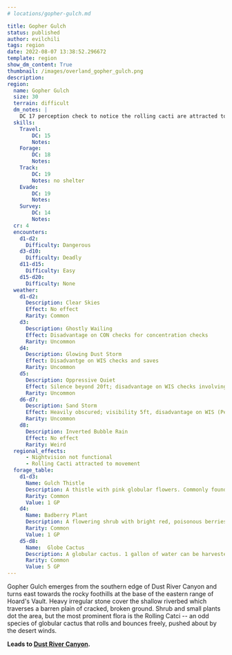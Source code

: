 ```yaml
---
# locations/gopher-gulch.md

title: Gopher Gulch
status: published
author: evilchili
tags: region
date: 2022-08-07 13:38:52.296672
template: region
show_dm_content: True
thumbnail: /images/overland_gopher_gulch.png
description:
region:
  name: Gopher Gulch
  size: 30
  terrain: difficult
  dm_notes: |
    DC 17 perception check to notice the rolling cacti are attracted to the party. 
  skills:
    Travel:
        DC: 15
        Notes:
    Forage:
        DC: 18
        Notes:
    Track:
        DC: 19
        Notes: no shelter
    Evade:
        DC: 19
        Notes:
    Survey:
        DC: 14
        Notes:
  cr: 4
  encounters:
    d1-d2:
      Difficulty: Dangerous
    d3-d10:
      Difficulty: Deadly
    d11-d15:
      Difficulty: Easy
    d15-d20:
      Difficulty: None
  weather:
    d1-d2:
      Description: Clear Skies
      Effect: No effect
      Rarity: Common
    d3:
      Description: Ghostly Wailing
      Effect: Disadvantage on CON checks for concentration checks
      Rarity: Uncommon
    d4:
      Description: Glowing Dust Storm
      Effect: Disadvantge on WIS checks and saves
      Rarity: Uncommon
    d5:
      Description: Oppressive Quiet
      Effect: Silence beyond 20ft; disadvantage on WIS checks involving sound
      Rarity: Uncommon
    d6-d7:
      Description: Sand Storm
      Effect: Heavily obscured; visibility 5ft, disadvantage on WIS (Perception) checks and INT (Investigation) checks
      Rarity: Uncommon
    d8:
      Description: Inverted Bubble Rain
      Effect: No effect
      Rarity: Weird
  regional_effects:
      - Nightvision not functional
      - Rolling Cacti attracted to movement 
  forage_table:
    d1-d3:
      Name: Gulch Thistle
      Description: A thistle with pink globular flowers. Commonly found in dried riverbeds.
      Rarity: Common
      Value: 1 GP
    d4:
      Name: Badberry Plant
      Description: A flowering shrub with bright red, poisonous berries. 1pt poison damage if ingested.
      Rarity: Common
      Value: 1 GP
    d5-d8:
      Name:  Globe Cactus
      Description: A globular cactus. 1 gallon of water can be harvested from 10 cacti.
      Rarity: Common
      Value: 5 GP
---
```


Gopher Gulch emerges from the southern edge of Dust River Canyon and turns east towards the rocky foothills at the base of the eastern range of Hoard's Vault. Heavy irregular stone cover the shallow riverbed which traverses a barren plain of cracked, broken ground. Shrub and small plants dot the area, but the most prominent flora is the Rolling Catci -- an odd species of globular cactus that rolls and bounces freely, pushed about by the desert winds.


**Leads to <a href='/locations/dust-river-canyon/'>Dust River Canyon</a>.**
